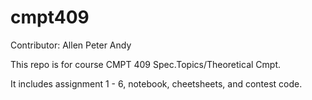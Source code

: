 # cmpt409

Contributor:
Allen
Peter
Andy

This repo is for course CMPT 409 Spec.Topics/Theoretical Cmpt.

It includes assignment 1 - 6, notebook, cheetsheets, and contest code.
